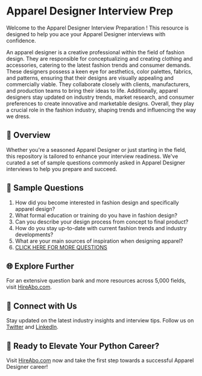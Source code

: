 # Apparel Designer Interview Prep

Welcome to the Apparel Designer Interview Preparation ! This resource is designed to help you ace your Apparel Designer interviews with confidence.

An apparel designer is a creative professional within the field of fashion design. They are responsible for conceptualizing and creating clothing and accessories, catering to the latest fashion trends and consumer demands. These designers possess a keen eye for aesthetics, color palettes, fabrics, and patterns, ensuring that their designs are visually appealing and commercially viable. They collaborate closely with clients, manufacturers, and production teams to bring their ideas to life. Additionally, apparel designers stay updated on industry trends, market research, and consumer preferences to create innovative and marketable designs. Overall, they play a crucial role in the fashion industry, shaping trends and influencing the way we dress.

## 🚀 Overview

Whether you're a seasoned Apparel Designer or just starting in the field, this repository is tailored to enhance your interview readiness. We've curated a set of sample questions commonly asked in Apparel Designer interviews to help you prepare and succeed.

## 📝 Sample Questions

1. How did you become interested in fashion design and specifically apparel design?
2. What formal education or training do you have in fashion design?
3. Can you describe your design process from concept to final product?
4. How do you stay up-to-date with current fashion trends and industry developments?
5. What are your main sources of inspiration when designing apparel?
6. [CLICK HERE FOR MORE QUESTIONS](https://hireabo.com/job/6_1_1/Apparel%20Designer)

## 🌐 Explore Further

For an extensive question bank and more resources across 5,000 fields, visit [HireAbo.com](https://www.hireabo.com).

## 📱 Connect with Us

Stay updated on the latest industry insights and interview tips. Follow us on [Twitter](https://twitter.com/hireabo) and [LinkedIn](https://www.linkedin.com/in/hire-abo-3609972a8/).

## 🚀 Ready to Elevate Your Python Career?

Visit [HireAbo.com](https://www.hireabo.com) now and take the first step towards a successful Apparel Designer career!